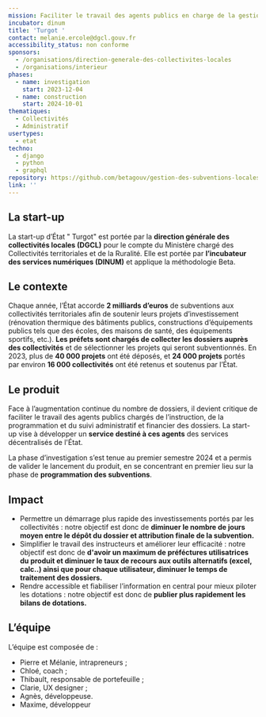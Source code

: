 ```yaml
---
mission: Faciliter le travail des agents publics en charge de la gestion des subventions de l'État aux collectivités locales
incubator: dinum
title: 'Turgot '
contact: melanie.ercole@dgcl.gouv.fr
accessibility_status: non conforme
sponsors:
  - /organisations/direction-generale-des-collectivites-locales
  - /organisations/interieur
phases:
  - name: investigation
    start: 2023-12-04
  - name: construction
    start: 2024-10-01
thematiques:
  - Collectivités
  - Administratif
usertypes:
  - etat
techno:
  - django
  - python
  - graphql
repository: https://github.com/betagouv/gestion-des-subventions-locales
link: ''
---
```

## La start-up

La start-up d’État " Turgot" est portée par la **direction générale des collectivités locales (DGCL)** pour le compte du Ministère chargé des Collectivités territoriales et de la Ruralité. Elle est portée par **l’incubateur des services numériques (DINUM)** et applique la méthodologie Beta.

## Le contexte

Chaque année, l’État accorde **2 milliards d’euros** de subventions aux collectivités territoriales afin de soutenir leurs projets d’investissement (rénovation thermique des bâtiments publics, constructions d’équipements publics tels que des écoles, des maisons de santé, des équipements sportifs, etc.). **Les préfets sont chargés de collecter les dossiers auprès des collectivités** et de sélectionner les projets qui seront subventionnés. En 2023, plus de **40 000 projets** ont été déposés, et **24 000 projets** portés par environ **16 000 collectivités** ont été retenus et soutenus par l’État.

## Le produit

Face à l’augmentation continue du nombre de dossiers, il devient critique de faciliter le travail des agents publics chargés de l’instruction, de la programmation et du suivi administratif et financier des dossiers. La start-up vise à développer un **service destiné à ces agents** des services décentralisés de l'État.

La phase d’investigation s’est tenue au premier semestre 2024 et a permis de valider le lancement du produit, en se concentrant en premier lieu sur la phase de **programmation des subventions**.

## Impact 

* Permettre un démarrage plus rapide des investissements portés par les collectivités : notre objectif est donc de **diminuer le nombre de jours moyen entre le dépôt du dossier et attribution finale de la subvention.**
* Simplifier le travail des instructeurs et améliorer leur efficacité : notre objectif est donc de  **d'avoir un maximum de préféctures utilisatrices du produit et diminuer le taux de recours aux outils alternatifs (excel, calc..) ainsi que pour chaque utilisateur, diminuer le temps de traitement des dossiers.**
* Rendre accessible et fiabiliser l’information en central pour mieux piloter les dotations : notre objectif est donc de **publier plus rapidement les bilans de dotations.**



## L’équipe

L’équipe est composée de :

- Pierre et Mélanie, intrapreneurs ;
- Chloé, coach ;
- Thibault, responsable de portefeuille ;
- Clarie, UX designer ;
- Agnès, développeuse.
- Maxime, développeur
